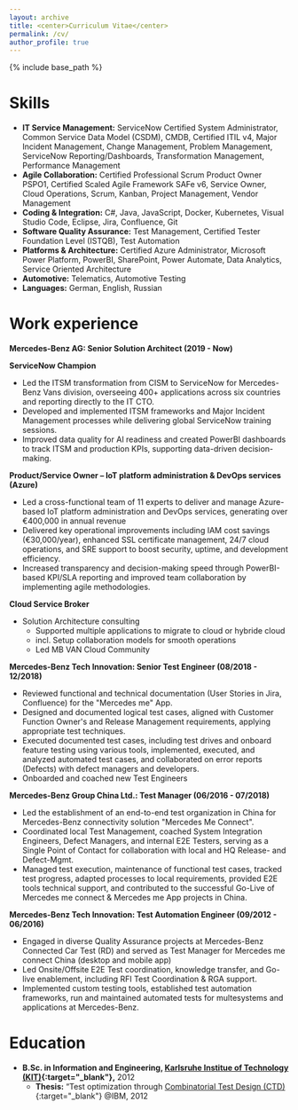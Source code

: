 ```yaml
---
layout: archive
title: <center>Curriculum Vitae</center>
permalink: /cv/
author_profile: true
---
```


{% include base_path %}

# Skills
* **IT Service Management:** ServiceNow Certified System Administrator, Common Service Data Model (CSDM), CMDB, Certified ITIL v4, Major Incident Management, Change Management, Problem Management, ServiceNow Reporting/Dashboards, Transformation Management, Performance Management
* **Agile Collaboration:** Certified Professional Scrum Product Owner PSPO1, Certified Scaled Agile Framework SAFe v6, Service Owner, Cloud Operations, Scrum, Kanban, Project Management, Vendor Management
* **Coding & Integration:** C#, Java, JavaScript, Docker, Kubernetes, Visual Studio Code, Eclipse, Jira, Confluence, Git
* **Software Quality Assurance:** Test Management, Certified Tester Foundation Level (ISTQB), Test Automation
* **Platforms & Architecture:** Certified Azure Administrator, Microsoft Power Platform, PowerBI, SharePoint, Power Automate, Data Analytics, Service Oriented Architecture
* **Automotive:** Telematics, Automotive Testing
* **Languages:** German, English, Russian 

Work experience
======
  **Mercedes-Benz AG: Senior Solution Architect (2019 - Now)**
  
  **ServiceNow Champion**
  * Led the ITSM transformation from CISM to ServiceNow for Mercedes-Benz Vans division, overseeing 400+ applications across six countries and reporting directly to the IT CTO.
  * Developed and implemented ITSM frameworks and Major Incident Management processes while delivering global ServiceNow training sessions.
  * Improved data quality for AI readiness and created PowerBI dashboards to track ITSM and production KPIs, supporting data-driven decision-making.

  **Product/Service Owner – IoT platform administration & DevOps services (Azure)**
  * Led a cross-functional team of 11 experts to deliver and manage Azure-based IoT platform administration and DevOps services, generating over €400,000 in annual revenue
  * Delivered key operational improvements including IAM cost savings (€30,000/year), enhanced SSL certificate management, 24/7 cloud operations, and SRE support to boost security, uptime, and development efficiency.
  * Increased transparency and decision-making speed through PowerBI-based KPI/SLA reporting and improved team collaboration by implementing agile methodologies.

  **Cloud Service Broker**
  * Solution Architecture consulting
    * Supported multiple applications to migrate to cloud or hybride cloud 
    * incl. Setup collaboration models for smooth operations
    * Led MB VAN Cloud Community
 
  **Mercedes-Benz Tech Innovation: Senior Test Engineer (08/2018 - 12/2018)**
  * Reviewed functional and technical documentation (User Stories in Jira, Confluence) for the "Mercedes me" App.
  * Designed and documented logical test cases, aligned with Customer Function Owner's and Release Management requirements, applying appropriate test techniques.
  * Executed documented test cases, including test drives and onboard feature testing using various tools, implemented, executed, and analyzed automated test cases, and collaborated on error reports (Defects) with defect managers and developers.
  * Onboarded and coached new Test Engineers
  
  **Mercedes-Benz Group China Ltd.: Test Manager (06/2016 - 07/2018)**
  * Led the establishment of an end-to-end test organization in China for Mercedes-Benz connectivity solution "Mercedes Me Connect".
  * Coordinated local Test Management, coached System Integration Engineers, Defect Managers, and internal E2E Testers, serving as a Single Point of Contact for collaboration with local and HQ Release- and Defect-Mgmt.
  * Managed test execution, maintenance of functional test cases, tracked test progress, adapted processes to local requirements, provided E2E tools technical support, and contributed to the successful Go-Live of Mercedes me connect & Mercedes me App projects in China.

  **Mercedes-Benz Tech Innovation: Test Automation Engineer (09/2012 - 06/2016)**
  * Engaged in diverse Quality Assurance projects at Mercedes-Benz Connected Car Test (RD) and served as Test Manager for Mercedes me connect China (desktop and mobile app)
  * Led Onsite/Offsite E2E Test coordination, knowledge transfer, and Go-live enablement, including RFI Test Coordination & RGA support.
  * Implemented custom testing tools, established test automation frameworks, run and maintained automated tests for multesystems and applications at Mercedes-Benz.

  Education
======
* **B.Sc. in Information and Engineering, [Karlsruhe Institue of Technology (KIT)](https://www.kit.edu/english/ "Karlsruhe Institute of Technology"){:target="_blank"},** 2012
  * **Thesis:** “Test optimization through [Combinatorial Test Design (CTD)](https://www.ibm.com/downloads/cas/GANDBVKQ?mhsrc=ibmsearch_a&mhq=combinatorial%20test%20design "Combinatorial Test Design (CTD)"){:target="_blank"} @IBM, 2012
  
  
